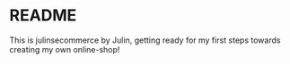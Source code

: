 # README

This is julinsecommerce by Julin, getting ready for my first steps towards creating my own online-shop!